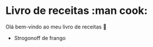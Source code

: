 # Livro de receitas :man cook:
Olá bem-vindo ao meu livro de receitas :wave:
 - Strogonoff de frango
